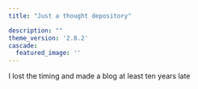 ```yaml
---
title: "Just a thought depository"

description: ""
theme_version: '2.8.2'
cascade:
  featured_image: ''
---
```

I lost the timing and made a blog at least ten years late